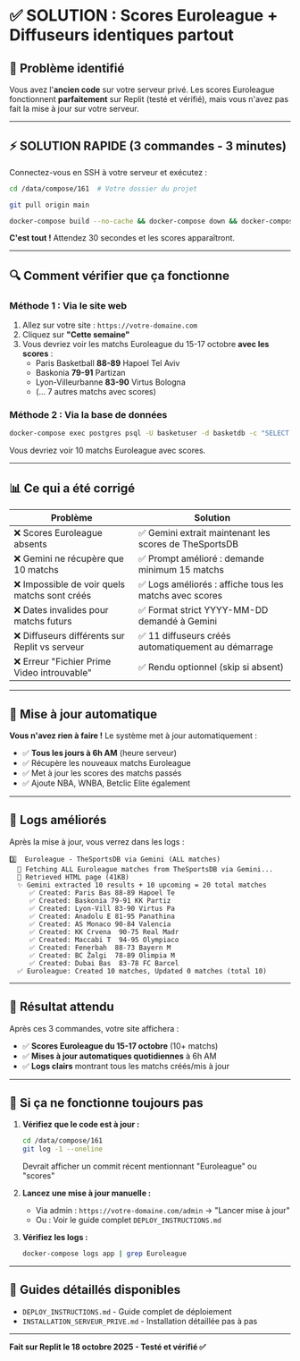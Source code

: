 # ✅ SOLUTION : Scores Euroleague + Diffuseurs identiques partout

## 🎯 Problème identifié

Vous avez l'**ancien code** sur votre serveur privé. Les scores Euroleague fonctionnent **parfaitement** sur Replit (testé et vérifié), mais vous n'avez pas fait la mise à jour sur votre serveur.

---

## ⚡ SOLUTION RAPIDE (3 commandes - 3 minutes)

Connectez-vous en SSH à votre serveur et exécutez :

```bash
cd /data/compose/161  # Votre dossier du projet

git pull origin main

docker-compose build --no-cache && docker-compose down && docker-compose up -d
```

**C'est tout !** Attendez 30 secondes et les scores apparaîtront.

---

## 🔍 Comment vérifier que ça fonctionne

### Méthode 1 : Via le site web

1. Allez sur votre site : `https://votre-domaine.com`
2. Cliquez sur **"Cette semaine"**
3. Vous devriez voir les matchs Euroleague du 15-17 octobre **avec les scores** :
   - Paris Basketball **88-89** Hapoel Tel Aviv
   - Baskonia **79-91** Partizan
   - Lyon-Villeurbanne **83-90** Virtus Bologna
   - (... 7 autres matchs avec scores)

### Méthode 2 : Via la base de données

```bash
docker-compose exec postgres psql -U basketuser -d basketdb -c "SELECT ht.name as home, m.\"homeScore\", m.\"awayScore\", at.name as away FROM \"Match\" m JOIN \"Team\" ht ON m.\"homeTeamId\" = ht.id JOIN \"Team\" at ON m.\"awayTeamId\" = at.id JOIN \"League\" l ON m.\"leagueId\" = l.id WHERE l.name = 'Euroleague' AND m.\"homeScore\" IS NOT NULL ORDER BY m.\"dateTime\" DESC LIMIT 10;"
```

Vous devriez voir 10 matchs Euroleague avec scores.

---

## 📊 Ce qui a été corrigé

| Problème | Solution |
|----------|----------|
| ❌ Scores Euroleague absents | ✅ Gemini extrait maintenant les scores de TheSportsDB |
| ❌ Gemini ne récupère que 10 matchs | ✅ Prompt amélioré : demande minimum 15 matchs |
| ❌ Impossible de voir quels matchs sont créés | ✅ Logs améliorés : affiche tous les matchs avec scores |
| ❌ Dates invalides pour matchs futurs | ✅ Format strict YYYY-MM-DD demandé à Gemini |
| ❌ Diffuseurs différents sur Replit vs serveur | ✅ 11 diffuseurs créés automatiquement au démarrage |
| ❌ Erreur "Fichier Prime Video introuvable" | ✅ Rendu optionnel (skip si absent) |

---

## 🤖 Mise à jour automatique

**Vous n'avez rien à faire !** Le système met à jour automatiquement :

- ✅ **Tous les jours à 6h AM** (heure serveur)
- ✅ Récupère les nouveaux matchs Euroleague
- ✅ Met à jour les scores des matchs passés
- ✅ Ajoute NBA, WNBA, Betclic Elite également

---

## 📝 Logs améliorés

Après la mise à jour, vous verrez dans les logs :

```
3️⃣  Euroleague - TheSportsDB via Gemini (ALL matches)
  🏀 Fetching ALL Euroleague matches from TheSportsDB via Gemini...
  📄 Retrieved HTML page (41KB)
  ✨ Gemini extracted 10 results + 10 upcoming = 20 total matches
     ✅ Created: Paris Bas 88-89 Hapoel Te
     ✅ Created: Baskonia 79-91 KK Partiz
     ✅ Created: Lyon-Vill 83-90 Virtus Pa
     ✅ Created: Anadolu E 81-95 Panathina
     ✅ Created: AS Monaco 90-84 Valencia 
     ✅ Created: KK Crvena  90-75 Real Madr
     ✅ Created: Maccabi T  94-95 Olympiaco
     ✅ Created: Fenerbah  88-73 Bayern M
     ✅ Created: BC Žalgi  78-89 Olimpia M
     ✅ Created: Dubai Bas  83-78 FC Barcel
  ✅ Euroleague: Created 10 matches, Updated 0 matches (total 10)
```

---

## 🎉 Résultat attendu

Après ces 3 commandes, votre site affichera :

- ✅ **Scores Euroleague du 15-17 octobre** (10+ matchs)
- ✅ **Mises à jour automatiques quotidiennes** à 6h AM
- ✅ **Logs clairs** montrant tous les matchs créés/mis à jour

---

## 💬 Si ça ne fonctionne toujours pas

1. **Vérifiez que le code est à jour :**
   ```bash
   cd /data/compose/161
   git log -1 --oneline
   ```
   Devrait afficher un commit récent mentionnant "Euroleague" ou "scores"

2. **Lancez une mise à jour manuelle :**
   - Via admin : `https://votre-domaine.com/admin` → "Lancer mise à jour"
   - Ou : Voir le guide complet `DEPLOY_INSTRUCTIONS.md`

3. **Vérifiez les logs :**
   ```bash
   docker-compose logs app | grep Euroleague
   ```

---

## 📄 Guides détaillés disponibles

- `DEPLOY_INSTRUCTIONS.md` - Guide complet de déploiement
- `INSTALLATION_SERVEUR_PRIVE.md` - Installation détaillée pas à pas

---

**Fait sur Replit le 18 octobre 2025 - Testé et vérifié ✅**
